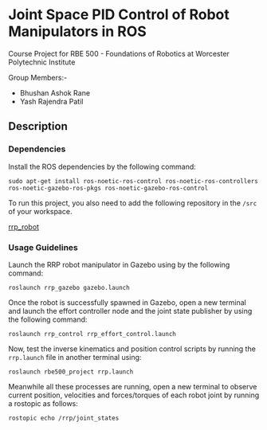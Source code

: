 # Joint Space PID Control of Robot Manipulators in ROS

Course Project for RBE 500 - Foundations of Robotics at Worcester Polytechnic Institute

Group Members:-
- Bhushan Ashok Rane
- Yash Rajendra Patil

## Description

### Dependencies

Install the ROS dependencies by the following command:

```
sudo apt-get install ros-noetic-ros-control ros-noetic-ros-controllers ros-noetic-gazebo-ros-pkgs ros-noetic-gazebo-ros-control
```

To run this project, you also need to add the following repository in the `/src` of your workspace.

[rrp_robot](https://github.com/ranebhushan/rrp_robot.git)

### Usage Guidelines

Launch the RRP robot manipulator in Gazebo using by the following command:
```
roslaunch rrp_gazebo gazebo.launch
```

Once the robot is successfully spawned in Gazebo, open a new terminal and launch the effort controller node and the joint state publisher by using the following command:
```
roslaunch rrp_control rrp_effort_control.launch
```

Now, test the inverse kinematics and position control scripts by running the `rrp.launch` file in another terminal using:
```
roslaunch rbe500_project rrp.launch
```

Meanwhile all these processes are running, open a new terminal to observe current position, velocities and forces/torques of each robot joint by running a rostopic as follows:

```
rostopic echo /rrp/joint_states
```